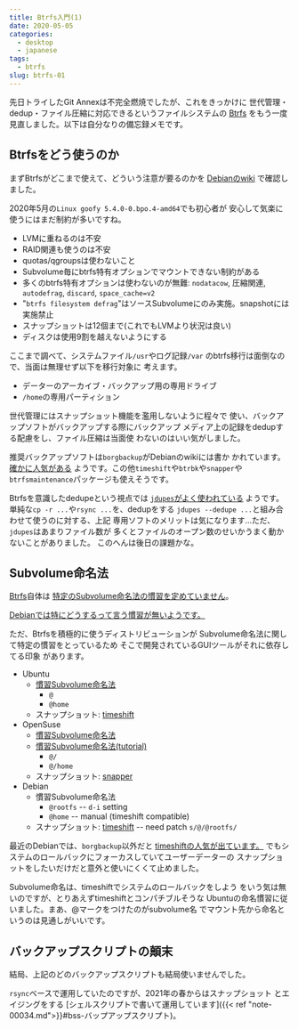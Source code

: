 ```yaml
---
title: Btrfs入門(1)
date: 2020-05-05
categories:
  - desktop
  - japanese
tags:
  - btrfs
slug: btrfs-01
---
```


先日トライしたGit Annexは不完全燃焼でしたが、これをきっかけに
世代管理・dedup・ファイル圧縮に対応できるというファイルシステムの
[Btrfs](https://btrfs.wiki.kernel.org/)
をもう一度見直しました。以下は自分なりの備忘録メモです。

## Btrfsをどう使うのか

まずBtrfsがどこまで使えて、どういう注意が要るのかを
[Debianのwiki](https://wiki.debian.org/Btrfs)
で確認しました。

2020年5月の`Linux goofy 5.4.0-0.bpo.4-amd64`でも初心者が
安心して気楽に使うにはまだ制約が多いですね。

* LVMに重ねるのは不安
* RAID関連も使うのは不安
* quotas/qgroupsは使わないこと
* Subvolume毎にbtrfs特有オプションでマウントできない制約がある
* 多くのbtrfs特有オプションは使わないのが無難: `nodatacow`, 圧縮関連, `autodefrag`, `discard`, `space_cache=v2`
* "`btrfs filesystem defrag`"はソースSubvolumeにのみ実施。snapshotには実施禁止
* スナップショットは12個まで(これでもLVMより状況は良い)
* ディスクは使用9割を越えないようにする


ここまで調べて、システムファイル`/usr`やログ記録`/var`
のbtrfs移行は面倒なので、当面は無理せず以下を移行対象に
考えます。

* データーのアーカイブ・バックアップ用の専用ドライブ
* `/home`の専用パーティション

世代管理にはスナップショット機能を濫用しないように程々で
使い、バックアップソフトがバックアップする際にバックアップ
メディア上の記録をdedupする配慮をし、ファイル圧縮は当面使
わないのはいい気がしました。

推奨バックアップソフトは`borgbackup`がDebianのwikiには書か
かれています。
[確かに人気がある](https://qa.debian.org/popcon-graph.php?packages=timeshift+snapper+snapper-gui+btrbk+borgbackup&show_installed=on&want_legend=on&want_ticks=on&from_date=&to_date=&hlght_date=&date_fmt=%25Y-%25m&beenhere=1)
ようです。この他`timeshift`や`btrbk`や`snapper`や
`btrfsmaintenance`パッケージも使えそうです。

Btrfsを意識したdedupeという視点では
[`jdupes`がよく使われている](https://qa.debian.org/popcon-graph.php?packages=jdupes+btrbk+btrfsmaintenance+duperemove&show_installed=on&want_legend=on&want_ticks=on&from_date=&to_date=&hlght_date=&date_fmt=%25Y-%25m&beenhere=1)
ようです。単純な`cp -r ...`や`rsync ...`を、dedupをする
`jdupes --dedupe ...`と組み合わせて使うのに対する、上記
専用ソフトのメリットは気になります...ただ、`jdupes`はあまりファイル数が
多くとファイルのオープン数のせいかうまく動かないことがありました。
このへんは後日の課題かな。

## Subvolume命名法

[Btrfs](https://btrfs.wiki.kernel.org/)自体は
[特定のSubvolume命名法の慣習を定めていません](https://askubuntu.com/questions/987104/why-the-in-btrfs-subvolume-names)。

[Debianでは特にどうするって言う慣習が無いようです。](https://wiki.debian.org/Btrfs)

ただ、Btrfsを積極的に使うディストリビューションが
Subvolume命名法に関して特定の慣習をとっているため
そこで開発されているGUIツールがそれに依存してる印象
があります。

* Ubuntu
    * [慣習Subvolume命名法](https://help.ubuntu.com/community/btrfs#Ubuntu-specific_subvolume_layout_in_11.04_and_later)
        * `@`
        * `@home`
    * スナップショット: [timeshift](https://github.com/teejee2008/timeshift)
* OpenSuse
    * [慣習Subvolume命名法](https://doc.opensuse.org/documentation/leap/reference/html/book.opensuse.reference/cha-snapper.html)
    * [慣習Subvolume命名法(tutorial)](https://rootco.de/2018-01-19-opensuse-btrfs-subvolumes/)
        * `@/`
        * `@/home`
    * スナップショット: [snapper](https://github.com/openSUSE/snapper)
* Debian
    * 慣習Subvolume命名法
        * `@rootfs` -- `d-i` setting
        * `@home` -- manual (timeshift compatible)
    * スナップショット: [timeshift](https://github.com/teejee2008/timeshift) -- need patch `s/@/@rootfs/`

最近のDebianでは、`borgbackup`以外だと
[timeshiftの人気が出ています。](https://qa.debian.org/popcon-graph.php?packages=timeshift+snapper+snapper-gui+btrbk+btrfsmaintenance+duperemove&show_installed=on&want_legend=on&want_ticks=on&from_date=&to_date=&hlght_date=&date_fmt=%25Y-%25m&beenhere=1)
でもシステムのロールバックにフォーカスしていてユーザーデーターの
スナップショットをしたいだけだと意外と使いにくくて止めました。

Subvolume命名は、timeshiftでシステムのロールバックをしよう
をいう気は無いのですが、とりあえずtimeshiftとコンパチブルそうな
Ubuntuの命名慣習に従いました。まあ、@マークをつけたのがsubvolume名
でマウント先から命名というのは見通しがいいです。

## バックアップスクリプトの顛末

結局、上記のどのバックアップスクリプトも結局使いませんでした。

`rsync`ベースで運用していたのですが、2021年の春からはスナップショット
とエイジングをする
[シェルスクリプトで書いて運用しています]({{< ref "note-00034.md">}}#bss-バップアップスクリプト)。

<!-- vim:set sw=2 sts=2 et si ai tw=79: -->
